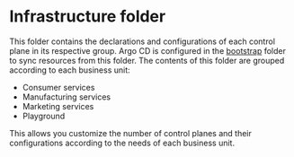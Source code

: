 # Infrastructure folder

This folder contains the declarations and configurations of each control plane in its respective group. Argo CD is configured in the [bootstrap](../bootstrap/) folder to sync resources from this folder. The contents of this folder are grouped according to each business unit:

- Consumer services
- Manufacturing services
- Marketing services
- Playground

This allows you customize the number of control planes and their configurations according to the needs of each business unit.
